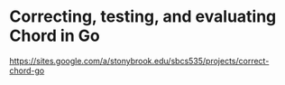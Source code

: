 # Correcting, testing, and evaluating Chord in Go
<https://sites.google.com/a/stonybrook.edu/sbcs535/projects/correct-chord-go>
